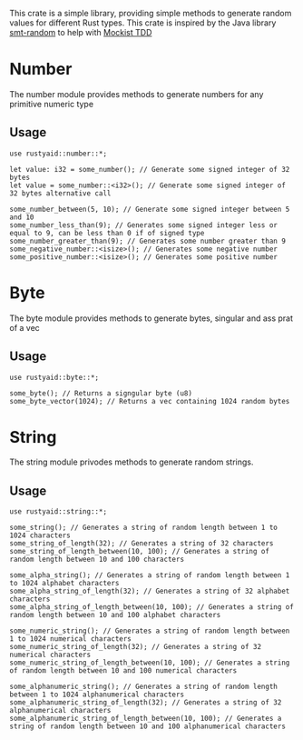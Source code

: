 This crate is a simple library, providing simple methods to generate random values for different Rust types. This crate
is inspired by the Java
library [smt-random](https://github.com/shiver-me-timbers/smt-random-parent/tree/master/smt-random-numbers)
to help with [Mockist TDD](https://martinfowler.com/articles/mocksArentStubs.html#ClassicalAndMockistTesting)

# Number

The number module provides methods to generate numbers for any primitive numeric type

## Usage

```
use rustyaid::number::*;

let value: i32 = some_number(); // Generate some signed integer of 32 bytes
let value = some_number::<i32>(); // Generate some signed integer of 32 bytes alternative call

some_number_between(5, 10); // Generate some signed integer between 5 and 10
some_number_less_than(9); // Generates some signed integer less or equal to 9, can be less than 0 if of signed type
some_number_greater_than(9); // Generates some number greater than 9
some_negative_number::<isize>(); // Generates some negative number
some_positive_number::<isize>(); // Generates some positive number
```

# Byte

The byte module provides methods to generate bytes, singular and ass prat of a vec

## Usage

```
use rustyaid::byte::*;

some_byte(); // Returns a signgular byte (u8)
some_byte_vector(1024); // Returns a vec containing 1024 random bytes
```

# String

The string module privodes methods to generate random strings.

## Usage

```
use rustyaid::string::*;

some_string(); // Generates a string of random length between 1 to 1024 characters
some_string_of_length(32); // Generates a string of 32 characters
some_string_of_length_between(10, 100); // Generates a string of random length between 10 and 100 characters

some_alpha_string(); // Generates a string of random length between 1 to 1024 alphabet characters
some_alpha_string_of_length(32); // Generates a string of 32 alphabet characters
some_alpha_string_of_length_between(10, 100); // Generates a string of random length between 10 and 100 alphabet characters

some_numeric_string(); // Generates a string of random length between 1 to 1024 numerical characters
some_numeric_string_of_length(32); // Generates a string of 32 numerical characters
some_numeric_string_of_length_between(10, 100); // Generates a string of random length between 10 and 100 numerical characters

some_alphanumeric_string(); // Generates a string of random length between 1 to 1024 alphanumerical characters
some_alphanumeric_string_of_length(32); // Generates a string of 32 alphanumerical characters
some_alphanumeric_string_of_length_between(10, 100); // Generates a string of random length between 10 and 100 alphanumerical characters
```